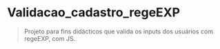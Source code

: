 # Validacao_cadastro_regeEXP
> Projeto para fins didácticos que valida os inputs dos usuários com regeEXP, com JS.
